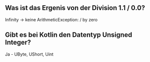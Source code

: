 ## Was ist das Ergenis von der Division 1.1 / 0.0?
Infinity -> keine ArithmeticException: / by zero

## Gibt es bei Kotlin den Datentyp Unsigned Integer? 
Ja - UByte, UShort, Uint